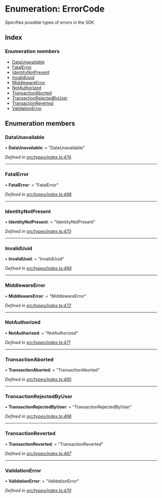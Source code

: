 # Enumeration: ErrorCode

Specifies possible types of errors in the SDK

## Index

### Enumeration members

* [DataUnavailable](errorcode.md#dataunavailable)
* [FatalError](errorcode.md#fatalerror)
* [IdentityNotPresent](errorcode.md#identitynotpresent)
* [InvalidUuid](errorcode.md#invaliduuid)
* [MiddlewareError](errorcode.md#middlewareerror)
* [NotAuthorized](errorcode.md#notauthorized)
* [TransactionAborted](errorcode.md#transactionaborted)
* [TransactionRejectedByUser](errorcode.md#transactionrejectedbyuser)
* [TransactionReverted](errorcode.md#transactionreverted)
* [ValidationError](errorcode.md#validationerror)

## Enumeration members

###  DataUnavailable

• **DataUnavailable**: = "DataUnavailable"

*Defined in [src/types/index.ts:474](https://github.com/PolymathNetwork/polymesh-sdk/blob/524b0225/src/types/index.ts#L474)*

___

###  FatalError

• **FatalError**: = "FatalError"

*Defined in [src/types/index.ts:468](https://github.com/PolymathNetwork/polymesh-sdk/blob/524b0225/src/types/index.ts#L468)*

___

###  IdentityNotPresent

• **IdentityNotPresent**: = "IdentityNotPresent"

*Defined in [src/types/index.ts:473](https://github.com/PolymathNetwork/polymesh-sdk/blob/524b0225/src/types/index.ts#L473)*

___

###  InvalidUuid

• **InvalidUuid**: = "InvalidUuid"

*Defined in [src/types/index.ts:469](https://github.com/PolymathNetwork/polymesh-sdk/blob/524b0225/src/types/index.ts#L469)*

___

###  MiddlewareError

• **MiddlewareError**: = "MiddlewareError"

*Defined in [src/types/index.ts:472](https://github.com/PolymathNetwork/polymesh-sdk/blob/524b0225/src/types/index.ts#L472)*

___

###  NotAuthorized

• **NotAuthorized**: = "NotAuthorized"

*Defined in [src/types/index.ts:471](https://github.com/PolymathNetwork/polymesh-sdk/blob/524b0225/src/types/index.ts#L471)*

___

###  TransactionAborted

• **TransactionAborted**: = "TransactionAborted"

*Defined in [src/types/index.ts:465](https://github.com/PolymathNetwork/polymesh-sdk/blob/524b0225/src/types/index.ts#L465)*

___

###  TransactionRejectedByUser

• **TransactionRejectedByUser**: = "TransactionRejectedByUser"

*Defined in [src/types/index.ts:466](https://github.com/PolymathNetwork/polymesh-sdk/blob/524b0225/src/types/index.ts#L466)*

___

###  TransactionReverted

• **TransactionReverted**: = "TransactionReverted"

*Defined in [src/types/index.ts:467](https://github.com/PolymathNetwork/polymesh-sdk/blob/524b0225/src/types/index.ts#L467)*

___

###  ValidationError

• **ValidationError**: = "ValidationError"

*Defined in [src/types/index.ts:470](https://github.com/PolymathNetwork/polymesh-sdk/blob/524b0225/src/types/index.ts#L470)*
